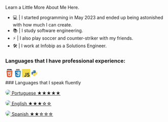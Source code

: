 Learn a Little More About Me Here.

- 💻 | I started programming in May 2023 and ended up being astonished with how much I can create.
- 📚 | I study software engineering.
- ⚡ | I also play soccer and counter-striker with my friends.
- 🛠️ | I work at Infobip as a Solutions Engineer.
    
### Languages that I have professional experience:

<img align="left" alt="HTML5" width="26px" src="https://raw.githubusercontent.com/github/explore/80688e429a7d4ef2fca1e82350fe8e3517d3494d/topics/html/html.png" />
<img align="left" alt="CSS3" width="26px" src="https://raw.githubusercontent.com/github/explore/80688e429a7d4ef2fca1e82350fe8e3517d3494d/topics/css/css.png" />
<img align="left" alt="JavaScript" width="26px" src="https://raw.githubusercontent.com/github/explore/80688e429a7d4ef2fca1e82350fe8e3517d3494d/topics/javascript/javascript.png" />
<img align="left" alt="Python" width="26px" src="https://raw.githubusercontent.com/github/explore/80688e429a7d4ef2fca1e82350fe8e3517d3494d/topics/python/python.png" /></br>
</br>
### Languages that I speak fluently

<p><a href="README.md"><img src="https://github.com/milaan9/milaan9/blob/main/197484.svg" height="26" style="border-radius:50%;"> Portuguese ★★★★★</a></p>
<p><a href="README_pt.md"><img src="https://github.com/milaan9/milaan9/blob/main/197484.svg" height="26" style="border-radius:50%;"> English ★★★☆☆</a></p>
<p><a href="README_pt.md"><img src="https://github.com/milaan9/milaan9/blob/main/197408.svg" height="26" style="border-radius:50%;"> Spanish ★★☆☆☆</a></p>
